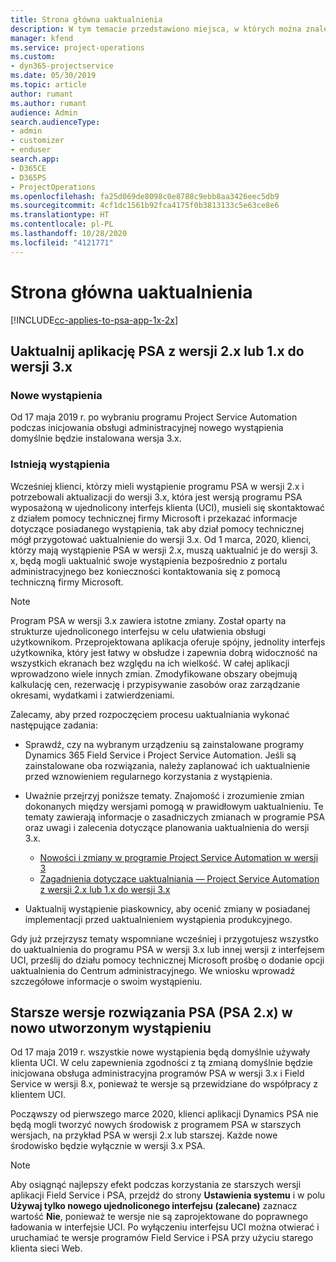 ```yaml
---
title: Strona główna uaktualnienia
description: W tym temacie przedstawiono miejsca, w których można znaleźć ważne informacje dotyczące nowych i zmienionych funkcji w programie Dynamics 365 Project Service Automation, oraz proces uaktualniania do najnowszej wersji.
manager: kfend
ms.service: project-operations
ms.custom:
- dyn365-projectservice
ms.date: 05/30/2019
ms.topic: article
author: rumant
ms.author: rumant
audience: Admin
search.audienceType:
- admin
- customizer
- enduser
search.app:
- D365CE
- D365PS
- ProjectOperations
ms.openlocfilehash: fa25d069de8098c0e8788c9ebb8aa3426eec5db9
ms.sourcegitcommit: 4cf1dc1561b92fca4175f0b3813133c5e63ce8e6
ms.translationtype: HT
ms.contentlocale: pl-PL
ms.lasthandoff: 10/28/2020
ms.locfileid: "4121771"
---
```

# <a name="upgrade-home-page"></a>Strona główna uaktualnienia

[!INCLUDE[cc-applies-to-psa-app-1x-2x](../includes/cc-applies-to-psa-app-1x-2x.md)]

## <a name="upgrade-from-psa-version-2x-or-1x-to-version-3x"></a>Uaktualnij aplikację PSA z wersji 2.x lub 1.x do wersji 3.x

### <a name="new-instances"></a>Nowe wystąpienia

Od 17 maja 2019 r. po wybraniu programu Project Service Automation podczas inicjowania obsługi administracyjnej nowego wystąpienia domyślnie będzie instalowana wersja 3.x.

### <a name="existing-instances"></a>Istnieją wystąpienia

Wcześniej klienci, którzy mieli wystąpienie programu PSA w wersji 2.x i potrzebowali aktualizacji do wersji 3.x, która jest wersją programu PSA wyposażoną w ujednolicony interfejs klienta (UCI), musieli się skontaktować z działem pomocy technicznej firmy Microsoft i przekazać informacje dotyczące posiadanego wystąpienia, tak aby dział pomocy technicznej mógł przygotować uaktualnienie do wersji 3.x. Od 1 marca, 2020, klienci, którzy mają wystąpienie PSA w wersji 2.x, muszą uaktualnić je do wersji 3. x, będą mogli uaktualnić swoje wystąpienia bezpośrednio z portalu administracyjnego bez konieczności kontaktowania się z pomocą techniczną firmy Microsoft.  

> [!NOTE]
> Program PSA w wersji 3.x zawiera istotne zmiany. Został oparty na strukturze ujednoliconego interfejsu w celu ułatwienia obsługi użytkownikom. Przeprojektowana aplikacja oferuje spójny, jednolity interfejs użytkownika, który jest łatwy w obsłudze i zapewnia dobrą widoczność na wszystkich ekranach bez względu na ich wielkość. W całej aplikacji wprowadzono wiele innych zmian. Zmodyfikowane obszary obejmują kalkulację cen, rezerwację i przypisywanie zasobów oraz zarządzanie okresami, wydatkami i zatwierdzeniami.

Zalecamy, aby przed rozpoczęciem procesu uaktualniania wykonać następujące zadania:

- Sprawdź, czy na wybranym urządzeniu są zainstalowane programy Dynamics 365 Field Service i Project Service Automation. Jeśli są zainstalowane oba rozwiązania, należy zaplanować ich uaktualnienie przed wznowieniem regularnego korzystania z wystąpienia.
- Uważnie przejrzyj poniższe tematy. Znajomość i zrozumienie zmian dokonanych między wersjami pomogą w prawidłowym uaktualnieniu. Te tematy zawierają informacje o zasadniczych zmianach w programie PSA oraz uwagi i zalecenia dotyczące planowania uaktualnienia do wersji 3.x.

    - [Nowości i zmiany w programie Project Service Automation w wersji 3](whats-new-changed-v3.md)
    - [Zagadnienia dotyczące uaktualniania — Project Service Automation z wersji 2.x lub 1.x do wersji 3.x](upgrade-v3.md)

- Uaktualnij wystąpienie piaskownicy, aby ocenić zmiany w posiadanej implementacji przed uaktualnieniem wystąpienia produkcyjnego.

Gdy już przejrzysz tematy wspomniane wcześniej i przygotujesz wszystko do uaktualnienia do programu PSA w wersji 3.x lub innej wersji z interfejsem UCI, prześlij do działu pomocy technicznej Microsoft prośbę o dodanie opcji uaktualnienia do Centrum administracyjnego. We wniosku wprowadź szczegółowe informacje o swoim wystąpieniu.

## <a name="older-versions-of-psa-psa-version-2x-in-a-newly-created-instance"></a>Starsze wersje rozwiązania PSA (PSA 2.x) w nowo utworzonym wystąpieniu

Od 17 maja 2019 r. wszystkie nowe wystąpienia będą domyślnie używały klienta UCI. W celu zapewnienia zgodności z tą zmianą domyślnie będzie inicjowana obsługa administracyjna programów PSA w wersji 3.x i Field Service w wersji 8.x, ponieważ te wersje są przewidziane do współpracy z klientem UCI.

Począwszy od pierwszego marce 2020, klienci aplikacji Dynamics PSA nie będą mogli tworzyć nowych środowisk z programem PSA w starszych wersjach, na przykład PSA w wersji 2.x lub starszej. Każde nowe środowisko będzie wyłącznie w wersji 3.x PSA.

> [!NOTE]
> Aby osiągnąć najlepszy efekt podczas korzystania ze starszych wersji aplikacji Field Service i PSA, przejdź do strony **Ustawienia systemu** i w polu **Używaj tylko nowego ujednoliconego interfejsu (zalecane)** zaznacz wartość **Nie**, ponieważ te wersje nie są zaprojektowane do poprawnego ładowania w interfejsie UCI. Po wyłączeniu interfejsu UCI można otwierać i uruchamiać te wersje programów Field Service i PSA przy użyciu starego klienta sieci Web. 
